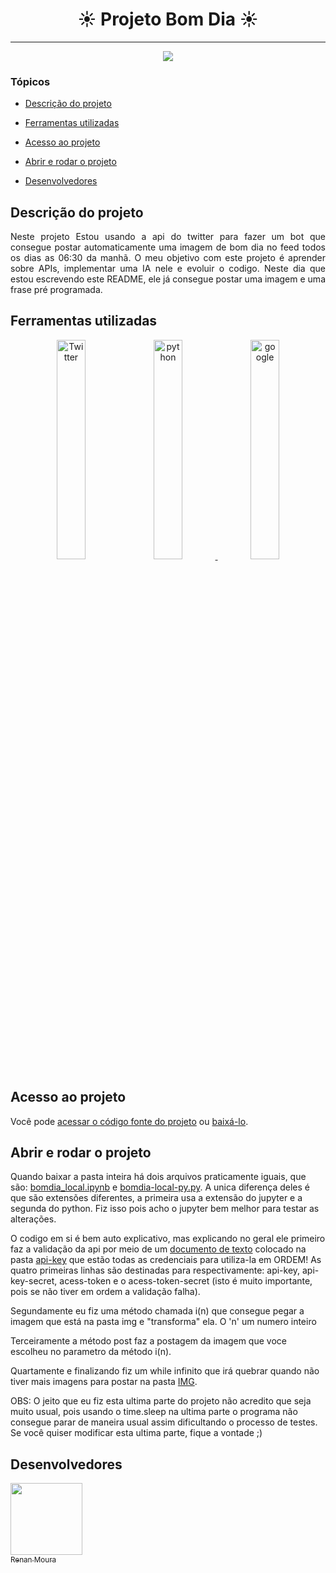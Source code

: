 <h1 align="center"> ☀️ Projeto Bom Dia ☀️ </h1>

<hr>

<p align="center">
   <img src="http://img.shields.io/static/v1?label=STATUS&message=EM%20DESENVOLVIMENTO&color=RED&style=for-the-badge"/>
</p>

### Tópicos 

- [Descrição do projeto](#descrição-do-projeto)

- [Ferramentas utilizadas](#ferramentas-utilizadas)

- [Acesso ao projeto](#acesso-ao-projeto)

- [Abrir e rodar o projeto](#abrir-e-rodar-o-projeto)

- [Desenvolvedores](#desenvolvedores)

## Descrição do projeto 

<p align="justify">
  Neste projeto Estou usando a api do twitter para fazer um bot que consegue postar automaticamente uma imagem de bom dia no feed todos os dias as 06:30 da manhã. O meu objetivo com este projeto é aprender sobre APIs, implementar uma IA nele e evoluir o codigo. Neste dia que estou escrevendo este README, ele já consegue postar uma imagem e uma frase pré programada. 
</p>



###

## Ferramentas utilizadas


<p align="center" width="100%">
    <a href="https://developer.twitter.com/en" target="_blank"> <img src="https://cdn-icons-png.flaticon.com/512/733/733579.png" alt="Twitter" width="30%"/></a>  
    <a href="https://www.python.org" target="_blank"> <img src="https://aws1.discourse-cdn.com/business6/uploads/python1/original/1X/fe459ce92996895410438d8efee327d394e419a0.png" alt="python" width="30%"/> </a> 
    <a href="https://cloud.google.com" target="_blank" > <img src="https://lirp.cdn-website.com/aa0ef369/dms3rep/multi/opt/google-cloud-icon-400w.png" alt="google" width="30%" /></a>
    
    
    
   
  
</p>
   
   
###

## Acesso ao projeto

Você pode [acessar o código fonte do projeto](https://github.com/RenanMour4/Projeto-Bom-Dia) ou [baixá-lo](https://github.com/RenanMour4/Projeto-Bom-Dia/archive/refs/heads/main.zip).

## Abrir e rodar o projeto

<p>Quando baixar a pasta inteira há dois arquivos praticamente iguais, que são: <a href='https://github.com/RenanMour4/Projeto-Bom-Dia/blob/main/bomdia_local.ipynb' target='_blank'>bomdia_local.ipynb</a> e <a href='https://github.com/RenanMour4/Projeto-Bom-Dia/blob/main/bomdia-local-py.py' target='_blank'>bomdia-local-py.py</a>. A unica diferença deles é que são extensões diferentes, a primeira usa a extensão do jupyter e a segunda do python. Fiz isso pois acho o jupyter bem melhor para testar as alterações.</p>

<p>O codigo em si é bem auto explicativo, mas explicando no geral ele primeiro faz a validação da api por meio de um <a href='https://github.com/RenanMour4/Projeto-Bom-Dia/blob/main/api-key/bom-dia.txt' target='_blank'>documento de texto</a> colocado na pasta <a href='https://github.com/RenanMour4/Projeto-Bom-Dia/tree/main/api-key' target='_blank'>api-key</a> que estão todas as credenciais para utiliza-la em ORDEM! As quatro primeiras linhas são destinadas para respectivamente: api-key, api-key-secret, acess-token e o acess-token-secret (isto é muito importante, pois se não tiver em ordem a validação falha). </p>

<p>Segundamente eu fiz uma método chamada i(n) que consegue pegar a imagem que está na pasta img e "transforma" ela. O 'n' um numero inteiro</p>

<p>Terceiramente a método post faz a postagem da imagem que voce escolheu no parametro da método i(n).</p>

<p>Quartamente e finalizando fiz um while infinito que irá quebrar quando não tiver mais imagens para postar na pasta <a href='https://github.com/RenanMour4/Projeto-Bom-Dia/tree/main/img' target='_blank'>IMG</a>.</p>

<p>OBS: O jeito que eu fiz esta ultima parte do projeto não acredito que seja muito usual, pois usando o time.sleep na ultima parte o programa não consegue parar de maneira usual assim dificultando o processo de testes. Se você quiser modificar esta ultima parte, fique a vontade ;)</p>



## Desenvolvedores

[<img src="https://avatars.githubusercontent.com/u/64485870?v=4" width=115><br><sub>Renan Moura</sub>](https://github.com/RenanMour4)

